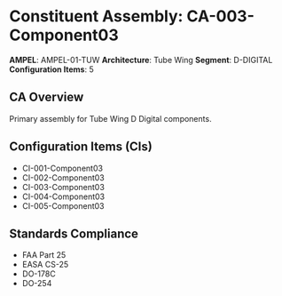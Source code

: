 # Constituent Assembly: CA-003-Component03

**AMPEL**: AMPEL-01-TUW
**Architecture**: Tube Wing
**Segment**: D-DIGITAL
**Configuration Items**: 5

## CA Overview
Primary assembly for Tube Wing D Digital components.

## Configuration Items (CIs)
- CI-001-Component03
- CI-002-Component03
- CI-003-Component03
- CI-004-Component03
- CI-005-Component03

## Standards Compliance
- FAA Part 25
- EASA CS-25
- DO-178C
- DO-254
